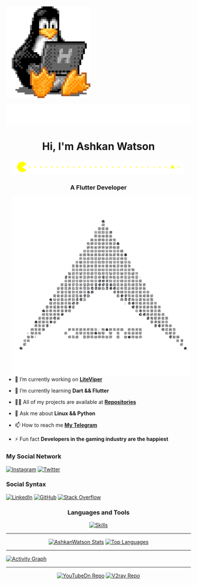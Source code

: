 ﻿﻿[![Linux](/Asset/Linux-Icon.gif)](https://www.linux.org/ "Linux Icon")

[![Typing SVG](/Asset/readme-typing-svg_demolab.svg)](https://github.com/AshkanWatson)

<div align="center">

# Hi, I'm Ashkan Watson
  
[![Pac Man Project](/Asset/Pacman.gif)](https://github.com/AshkanWatson/Pacman)

### A Flutter Developer

</div>

<a href="https://archlinux.org/">
  <img src="/Asset/Arch-Linux.gif" align="right"  width="489" height="489" alt="Arch Linux" title="Arch Linux">
</a>

- 🔭 I’m currently working on **[LiteViper](https://github.com/LiteViper)**

- 🌱 I’m currently learning **Dart && Flutter**

- 👨‍💻 All of my projects are available at **[Repositories](https://github.com/AshkanWatson?tab=repositories)**

- 💬 Ask me about **Linux && Python**

- 📫 How to reach me **[My Telegram](https://t.me/ashkangamer)**

- ⚡ Fun fact **Developers in the gaming industry are the happiest**

### My Social Network

[![Instagram](https://skillicons.dev/icons?i=instagram)](https://instagram.com/AshkanWatson)
[![Twitter](https://skillicons.dev/icons?i=twitter)](https://twitter.com/AshkanWatson)

### Social Syntax

[![LinkedIn](https://skillicons.dev/icons?i=linkedin&theme=dark)](https://linkedin.com/in/ashkanwatson?trk=people-guest_people_search-card)
[![GitHub](https://skillicons.dev/icons?i=github&theme=dark)](https://github.com/AshkanWatson)
[![Stack Overflow](https://skillicons.dev/icons?i=stackoverflow&theme=dark)](https://stackoverflow.com/users/20754446/ashkanwatson)

<div align="center">

### Languages and Tools

[![Skills](https://skillicons.dev/icons?i=py,dart,flutter,bash,figma,firebase,github,vscode,visualstudio,androidstudio,linux,cloudflare,supabase,git,docker)](https://github.com/AshkanWatson)

</div>

---
<div align="center">

[![AshkanWatson Stats](https://github-readme-stats.vercel.app/api?username=AshkanWatson&theme=gotham&border_color=0D1117&bg_color=0D1117)](https://github.com/AshkanWatson/AshkanWatson)
[![Top Languages](https://github-readme-stats.vercel.app/api/top-langs/?username=AshkanWatson&layout=compact&theme=gotham&border_color=0D1117&bg_color=0D1117)](https://github.com/AshkanWatson/AshkanWatson)

</div>

---

[![Activity Graph](https://github-readme-activity-graph.vercel.app/graph?username=ashkanwatson&bg_color=0d1117&color=00f5af&line=289678&point=403d3d&area=true&hide_border=true)](https://github.com/AshkanWatson)

---

<div align="center">

[![YouTubeDn Repo](https://github-readme-stats.vercel.app/api/pin/?username=ashkanwatson&repo=YouTubeDn&theme=gotham&border_color=0D1117&bg_color=0D1117)](https://github.com/AshkanWatson/YouTubeDn)
[![V2ray Repo](https://github-readme-stats.vercel.app/api/pin/?username=ashkanwatson&repo=V2ray-Requirements&theme=gotham&border_color=0D1117&bg_color=0D1117)](https://github.com/AshkanWatson/V2ray-Requirements)

</div>

